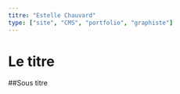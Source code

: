 ```yaml
---
titre: "Estelle Chauvard"
type: ["site", "CMS", "portfolio", "graphiste"]
---
```


# Le titre

##Sous titre
